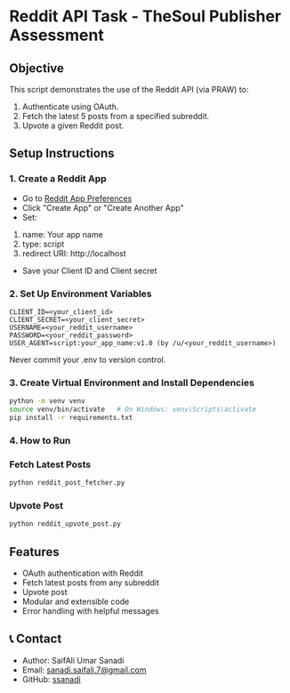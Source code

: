 # Reddit API Task - TheSoul Publisher Assessment 

## Objective

This script demonstrates the use of the Reddit API (via PRAW) to:

1. Authenticate using OAuth.
2. Fetch the latest 5 posts from a specified subreddit.
3. Upvote a given Reddit post.

## Setup Instructions

### 1. Create a Reddit App
- Go to [Reddit App Preferences](https://www.reddit.com/prefs/apps)
- Click "Create App" or "Create Another App"
- Set:
 1. name: Your app name
 2. type: script
 3. redirect URI: http://localhost
- Save your Client ID and Client secret

### 2. Set Up Environment Variables
```env
CLIENT_ID=<your_client_id>
CLIENT_SECRET=<your_client_secret>
USERNAME=<your_reddit_username>
PASSWORD=<your_reddit_password>
USER_AGENT=script:your_app_name:v1.0 (by /u/<your_reddit_username>)
```
Never commit your .env to version control.

### 3. Create Virtual Environment and Install Dependencies
```bash
python -m venv venv
source venv/bin/activate   # On Windows: venv\Scripts\activate
pip install -r requirements.txt
```

### 4. How to Run
### Fetch Latest Posts
```bash
python reddit_post_fetcher.py
```

### Upvote Post
```bash
python reddit_upvote_post.py
```
##  Features
- OAuth authentication with Reddit
- Fetch latest posts from any subreddit
- Upvote post
- Modular and extensible code
- Error handling with helpful messages

## 📞 Contact
- Author: SaifAli Umar Sanadi
- Email: sanadi.saifali.7@gmail.com
- GitHub: [ssanadi](https://github.com/ssanadi)

